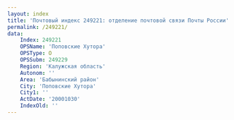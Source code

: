```yaml
---
layout: index
title: 'Почтовый индекс 249221: отделение почтовой связи Почты России'
permalink: /249221/
data:
    Index: 249221
    OPSName: 'Поповские Хутора'
    OPSType: О
    OPSSubm: 249229
    Region: 'Калужская область'
    Autonom: ''
    Area: 'Бабынинский район'
    City: 'Поповские Хутора'
    City1: ''
    ActDate: '20001030'
    IndexOld: ''
---
```

